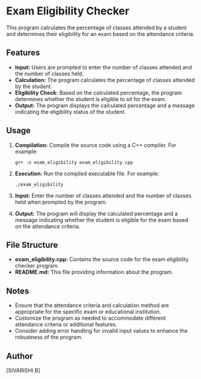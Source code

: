 # Exam Eligibility Checker

This program calculates the percentage of classes attended by a student and determines their eligibility for an exam based on the attendance criteria.

## Features

- **Input:** Users are prompted to enter the number of classes attended and the number of classes held.
- **Calculation:** The program calculates the percentage of classes attended by the student.
- **Eligibility Check:** Based on the calculated percentage, the program determines whether the student is eligible to sit for the exam.
- **Output:** The program displays the calculated percentage and a message indicating the eligibility status of the student.

## Usage

1. **Compilation:** Compile the source code using a C++ compiler. For example:
   ```
   g++ -o exam_eligibility exam_eligibility.cpp
   ```

2. **Execution:** Run the compiled executable file. For example:
   ```
   ./exam_eligibility
   ```

3. **Input:** Enter the number of classes attended and the number of classes held when prompted by the program.

4. **Output:** The program will display the calculated percentage and a message indicating whether the student is eligible for the exam based on the attendance criteria.

## File Structure

- **exam_eligibility.cpp:** Contains the source code for the exam eligibility checker program.
- **README.md:** This file providing information about the program.

## Notes

- Ensure that the attendance criteria and calculation method are appropriate for the specific exam or educational institution.
- Customize the program as needed to accommodate different attendance criteria or additional features.
- Consider adding error handling for invalid input values to enhance the robustness of the program.

## Author

[SIVARISHI B]
